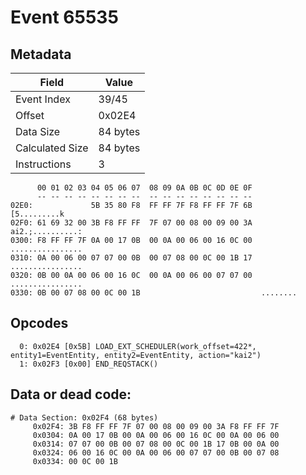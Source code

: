# Event 65535

## Metadata

| Field           | Value    |
|-----------------|----------|
| Event Index     | 39/45    |
| Offset          | 0x02E4   |
| Data Size       | 84 bytes |
| Calculated Size | 84 bytes |
| Instructions    | 3        |

```
      00 01 02 03 04 05 06 07  08 09 0A 0B 0C 0D 0E 0F
      -- -- -- -- -- -- -- --  -- -- -- -- -- -- -- --
02E0:             5B 35 80 F8  FF FF 7F F8 FF FF 7F 6B      [5.........k
02F0: 61 69 32 00 3B F8 FF FF  7F 07 00 08 00 09 00 3A  ai2.;..........:
0300: F8 FF FF 7F 0A 00 17 0B  00 0A 00 06 00 16 0C 00  ................
0310: 0A 00 06 00 07 07 00 0B  00 07 08 00 0C 00 1B 17  ................
0320: 0B 00 0A 00 06 00 16 0C  00 0A 00 06 00 07 07 00  ................
0330: 0B 00 07 08 00 0C 00 1B                           ........        
```

## Opcodes

```
  0: 0x02E4 [0x5B] LOAD_EXT_SCHEDULER(work_offset=422*, entity1=EventEntity, entity2=EventEntity, action="kai2")
  1: 0x02F3 [0x00] END_REQSTACK()
```

## Data or dead code:

```
# Data Section: 0x02F4 (68 bytes)
     0x02F4: 3B F8 FF FF 7F 07 00 08 00 09 00 3A F8 FF FF 7F
     0x0304: 0A 00 17 0B 00 0A 00 06 00 16 0C 00 0A 00 06 00
     0x0314: 07 07 00 0B 00 07 08 00 0C 00 1B 17 0B 00 0A 00
     0x0324: 06 00 16 0C 00 0A 00 06 00 07 07 00 0B 00 07 08
     0x0334: 00 0C 00 1B
```